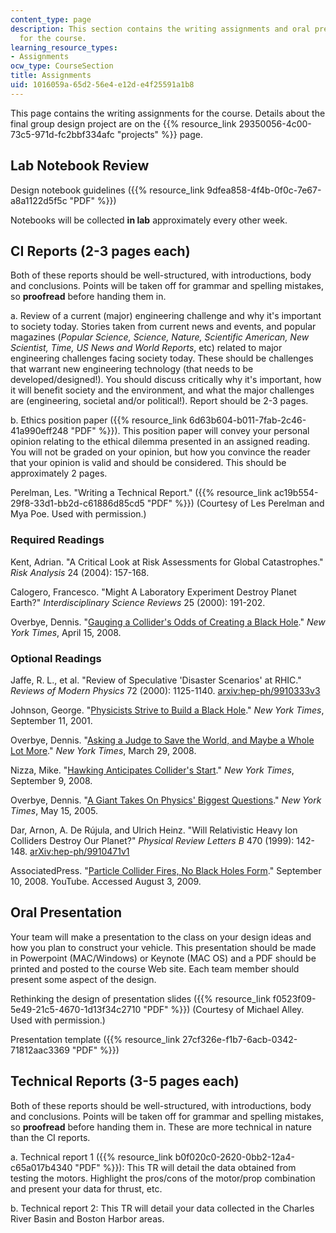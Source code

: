 ```yaml
---
content_type: page
description: This section contains the writing assignments and oral presentation required
  for the course.
learning_resource_types:
- Assignments
ocw_type: CourseSection
title: Assignments
uid: 1016059a-65d2-56e4-e12d-e4f25591a1b8
---
```


This page contains the writing assignments for the course. Details about the final group design project are on the {{% resource_link 29350056-4c00-73c5-971d-fc2bbf334afc "projects" %}} page.

Lab Notebook Review
-------------------

Design notebook guidelines ({{% resource_link 9dfea858-4f4b-0f0c-7e67-a8a1122d5f5c "PDF" %}})

Notebooks will be collected **in lab** approximately every other week.

CI Reports (2-3 pages each)
---------------------------

Both of these reports should be well-structured, with introductions, body and conclusions. Points will be taken off for grammar and spelling mistakes, so **proofread** before handing them in.

a. Review of a current (major) engineering challenge and why it's important to society today. Stories taken from current news and events, and popular magazines (_Popular Science, Science, Nature, Scientific American, New Scientist, Time, US News and World Reports_, etc) related to major engineering challenges facing society today. These should be challenges that warrant new engineering technology (that needs to be developed/designed!). You should discuss critically why it's important, how it will benefit society and the environment, and what the major challenges are (engineering, societal and/or political!). Report should be 2-3 pages.

b. Ethics position paper ({{% resource_link 6d63b604-b011-7fab-2c46-41a990eff248 "PDF" %}}). This position paper will convey your personal opinion relating to the ethical dilemma presented in an assigned reading. You will not be graded on your opinion, but how you convince the reader that your opinion is valid and should be considered. This should be approximately 2 pages.

Perelman, Les. "Writing a Technical Report." ({{% resource_link ac19b554-29f8-33d1-bb2d-c61886d85cd5 "PDF" %}}) (Courtesy of Les Perelman and Mya Poe. Used with permission.)

### Required Readings

Kent, Adrian. "A Critical Look at Risk Assessments for Global Catastrophes." _Risk Analysis_ 24 (2004): 157-168.

Calogero, Francesco. "Might A Laboratory Experiment Destroy Planet Earth?" _Interdisciplinary Science Reviews_ 25 (2000): 191-202.

Overbye, Dennis. "[Gauging a Collider's Odds of Creating a Black Hole](http://www.nytimes.com/2008/04/15/science/15risk.html)." _New York Times_, April 15, 2008.

### Optional Readings

Jaffe, R. L., et al. "Review of Speculative 'Disaster Scenarios' at RHIC." _Reviews of Modern Physics_ 72 (2000): 1125-1140. [arxiv:hep-ph/9910333v3](http://arxiv.org/abs/hep-ph/9910333v3)

Johnson, George. "[Physicists Strive to Build a Black Hole](http://www.nytimes.com/2001/09/11/science/physicists-strive-to-build-a-black-hole.html)." _New York Times_, September 11, 2001.

Overbye, Dennis. "[Asking a Judge to Save the World, and Maybe a Whole Lot More](http://www.nytimes.com/2008/03/29/science/29collider.html)." _New York Times_, March 29, 2008.

Nizza, Mike. "[Hawking Anticipates Collider's Start](http://thelede.blogs.nytimes.com/2008/09/09/hawking-anticipates-colliders-start/)." _New York Times_, September 9, 2008.

Overbye, Dennis. "[A Giant Takes On Physics' Biggest Questions](http://www.nytimes.com/2007/05/15/science/15cern.html)." _New York Times_, May 15, 2005.

Dar, Arnon, A. De Rújula, and Ulrich Heinz. "Will Relativistic Heavy Ion Colliders Destroy Our Planet?" _Physical Review Letters B_ 470 (1999): 142-148. [arXiv:hep-ph/9910471v1](http://arxiv.org/abs/hep-ph/9910471v1)

AssociatedPress. "[Particle Collider Fires, No Black Holes Form](http://www.youtube.com/watch?v=bLf6Yc4gdNY)." September 10, 2008. YouTube. Accessed August 3, 2009.

Oral Presentation
-----------------

Your team will make a presentation to the class on your design ideas and how you plan to construct your vehicle. This presentation should be made in Powerpoint (MAC/Windows) or Keynote (MAC OS) and a PDF should be printed and posted to the course Web site. Each team member should present some aspect of the design.

Rethinking the design of presentation slides ({{% resource_link f0523f09-5e49-21c5-4670-1d13f34c2710 "PDF" %}}) (Courtesy of Michael Alley. Used with permission.)

Presentation template ({{% resource_link 27cf326e-f1b7-6acb-0342-71812aac3369 "PDF" %}})

Technical Reports (3-5 pages each)
----------------------------------

Both of these reports should be well-structured, with introductions, body and conclusions. Points will be taken off for grammar and spelling mistakes, so **proofread** before handing them in. These are more technical in nature than the CI reports.

a. Technical report 1 ({{% resource_link b0f020c0-2620-0bb2-12a4-c65a017b4340 "PDF" %}}): This TR will detail the data obtained from testing the motors. Highlight the pros/cons of the motor/prop combination and present your data for thrust, etc.

b. Technical report 2: This TR will detail your data collected in the Charles River Basin and Boston Harbor areas.